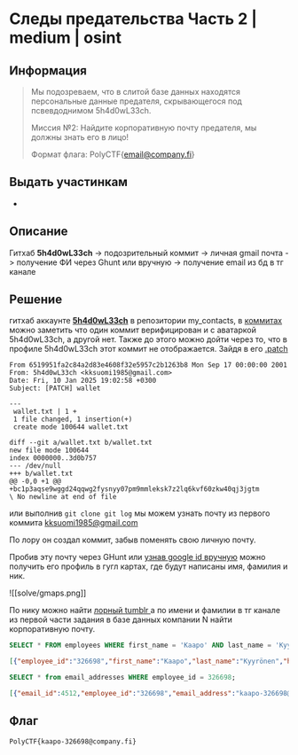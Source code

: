 # Следы предательства Часть 2 | medium | osint

## Информация

> Мы подозреваем, что в слитой базе данных находятся персональные данные предателя, скрывающегося под псвевдоднимом 5h4d0wL33ch. 
> 
> Миссия №2: Найдите корпоративную почту предателя, мы должны знать его в лицо! 
> 
> Формат флага: PolyCTF{email@company.fi}

## Выдать участинкам
-

## Описание
Гитхаб **5h4d0wL33ch** -> подозрительный коммит -> личная gmail почта -> получение ФИ через Ghunt или вручную -> получение email из бд в тг канале
## Решение
 гитхаб аккаунте **[5h4d0wL33ch](https://github.com/5h4d0wL33ch)** в репозитории my_contacts, в [коммитах](https://github.com/5h4d0wL33ch/my_contacts/commits/main/) можно заметить что один коммит верифицирован и с аватаркой 5h4d0wL33ch, а другой нет. Также до этого можно дойти через то, что в профиле 5h4d0wL33ch этот коммит не отображается. 
Зайдя в его [.patch](https://github.com/5h4d0wL33ch/my_contacts/commit/6519951fa2c84a2d83e4608f32e5957c2b1263b8.patch) 

```
From 6519951fa2c84a2d83e4608f32e5957c2b1263b8 Mon Sep 17 00:00:00 2001
From: 5h4d0wL33ch <kksuomi1985@gmail.com>
Date: Fri, 10 Jan 2025 19:02:58 +0300
Subject: [PATCH] wallet

---
 wallet.txt | 1 +
 1 file changed, 1 insertion(+)
 create mode 100644 wallet.txt

diff --git a/wallet.txt b/wallet.txt
new file mode 100644
index 0000000..3d0b757
--- /dev/null
+++ b/wallet.txt
@@ -0,0 +1 @@
+bc1p3aqse9wggd24qqwg2fysnyy07pm9mmleksk7z2lq6kvf60zkw40qj3jgtm
\ No newline at end of file
```

или выполнив `git clone git log` мы можем узнать почту из первого коммита 
kksuomi1985@gmail.com

По лору он создал коммит, забыв поменять свою личную почту.

Пробив эту почту через GHunt или [узнав google id вручную](https://www.securitylab.ru/blog/company/CABIS/348481.php) можно получить его профиль в гугл картах, где будут написаны имя, фамилия и ник.

![[solve/gmaps.png]]

По нику можно найти [лорный tumblr ](https://kaapokyyr.tumblr.com/) а по имени и фамилии в тг канале из первой части задания в базе данных компании N найти корпоративную почту.
 
```sql
SELECT * FROM employees WHERE first_name = 'Kaapo' AND last_name = 'Kyyrönen';
```
```json
[{"employee_id":"326698","first_name":"Kaapo","last_name":"Kyyrönen","hire_date":"2024-12-24","department_id":2}]
```
```sql
SELECT * from email_addresses WHERE employee_id = 326698;
```
```json
[{"email_id":4512,"employee_id":"326698","email_address":"kaapo-326698@company.fi"}]
```

## Флаг
`PolyCTF{kaapo-326698@company.fi}`